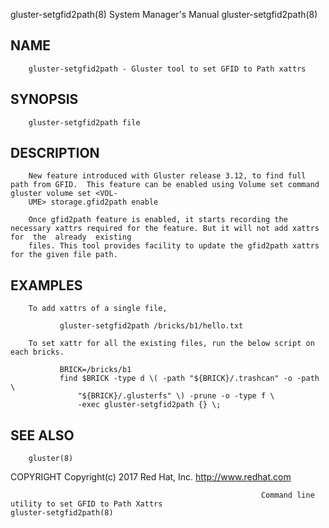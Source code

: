   
 gluster-setgfid2path(8)                                                System Manager's Manual                                               gluster-setgfid2path(8)
 
## NAME
        gluster-setgfid2path - Gluster tool to set GFID to Path xattrs
 
## SYNOPSIS
        gluster-setgfid2path file
 
## DESCRIPTION
        New feature introduced with Gluster release 3.12, to find full path from GFID.  This feature can be enabled using Volume set command gluster volume set <VOL‐
        UME> storage.gfid2path enable
 
        Once gfid2path feature is enabled, it starts recording the necessary xattrs required for the feature. But it will not add xattrs  for  the  already  existing
        files. This tool provides facility to update the gfid2path xattrs for the given file path.
 
## EXAMPLES
        To add xattrs of a single file,
 
               gluster-setgfid2path /bricks/b1/hello.txt
 
        To set xattr for all the existing files, run the below script on each bricks.
 
               BRICK=/bricks/b1
               find $BRICK -type d \( -path "${BRICK}/.trashcan" -o -path \
                   "${BRICK}/.glusterfs" \) -prune -o -type f \
                   -exec gluster-setgfid2path {} \;
 
## SEE ALSO
        gluster(8)
 
 COPYRIGHT
        Copyright(c) 2017   Red Hat, Inc.   <http://www.redhat.com>
 
                                                            Command line utility to set GFID to Path Xattrs                                   gluster-setgfid2path(8)
